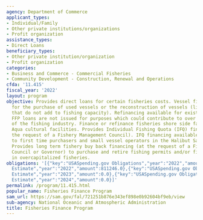 ```yaml
---
agency: Department of Commerce
applicant_types:
- Individual/Family
- Other private institutions/organizations
- Profit organization
assistance_types:
- Direct Loans
beneficiary_types:
- Other private institution/organization
- Profit organization
categories:
- Business and Commerce - Commercial Fisheries
- Community Development - Construction, Renewal and Operations
cfda: '11.415'
fiscal_year: '2022'
layout: program
objective: Provides direct loans for certain fisheries costs. Vessel financing available
  for the purchase of used vessels or the reconstruction of vessels (limited to reconstructions
  that do not add to fishing capacity). Refinancing available for existing debt obligations.
  FFP loans are not issued for purposes which could contribute to over capitalization
  of the fishing industry. Finance or refinance fisheries shore side facilities or
  Aqua cultural facilities. Provides Individual Fishing Quota (IFQ) financing (at
  the request of a Fishery Management Council). IFQ financing available at this time
  to first time purchasers and small vessel operators in the Halibut Sablefish fisheries.
  Provides long term fishery buy back financing (at the request of a Fishery Management
  Council or Governor) to purchase and retire fishing permits and/or fishing vessels
  in overcapitalized fisheries.
obligations: '[{"key":"USASpending.gov Obligations","year":"2022","amount":0.0},{"key":"SAM.gov
  Estimate","year":"2022","amount":811246.0},{"key":"USASpending.gov Obligations","year":"2023","amount":0.0},{"key":"SAM.gov
  Estimate","year":"2023","amount":0.0},{"key":"USASpending.gov Obligations","year":"2024","amount":0.0},{"key":"SAM.gov
  Estimate","year":"2024","amount":0.0}]'
permalink: /program/11.415.html
popular_name: Fisheries Finance Program
sam_url: https://sam.gov/fal/721251b876e343ef898e0b92604bf9eb/view
sub-agency: National Oceanic and Atmospheric Administration
title: Fisheries Finance Program
---
```

